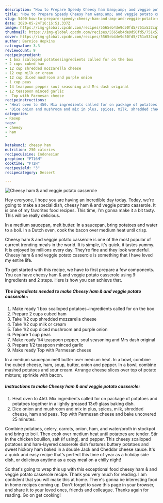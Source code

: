 ```yaml
---
description: "How to Prepare Speedy Cheesy ham &amp;amp; and veggie potato casserole"
title: "How to Prepare Speedy Cheesy ham &amp;amp; and veggie potato casserole"
slug: 5400-how-to-prepare-speedy-cheesy-ham-and-amp-and-veggie-potato-casserole
date: 2020-05-24T16:16:51.337Z
image: https://img-global.cpcdn.com/recipes/5565eb4de9d50fd5/751x532cq70/cheesy-ham-and-veggie-potato-casserole-recipe-main-photo.jpg
thumbnail: https://img-global.cpcdn.com/recipes/5565eb4de9d50fd5/751x532cq70/cheesy-ham-and-veggie-potato-casserole-recipe-main-photo.jpg
cover: https://img-global.cpcdn.com/recipes/5565eb4de9d50fd5/751x532cq70/cheesy-ham-and-veggie-potato-casserole-recipe-main-photo.jpg
author: Bernice Hopkins
ratingvalue: 3.3
reviewcount: 9
recipeingredient:
- 1 box scalloped potatoesingredients called for on the box
- 2 cups cubed ham
- 12 cup shredded mozzarella cheese
- 12 cup milk or cream
- 12 cup diced mushroom and purple onion
- 1 cup peas
- 14 teaspoon pepper soul seasoning and Mrs dash original
- 12 teaspoon minced garlic
-  Top with Parmesan cheese
recipeinstructions:
- "Heat oven to 450. Mix ingredients called for on package of potatoes and potatoes together in a lightly greased 13x9 glass baking dish."
- "Dice onion and mushroom and mix in plus, spices, milk, shredded cheese, ham and peas. Top with Parmesan cheese and bake uncovered 25 minutes."
categories:
- Resep
tags:
- cheesy
- ham
- 

katakunci: cheesy ham 
nutrition: 250 calories
recipecuisine: Indonesian
preptime: "PT16M"
cooktime: "PT2H"
recipeyield: "3"
recipecategory: Dessert

---
```



![Cheesy ham &amp; and veggie potato casserole](https://img-global.cpcdn.com/recipes/5565eb4de9d50fd5/751x532cq70/cheesy-ham-and-veggie-potato-casserole-recipe-main-photo.jpg)

Hey everyone, I hope you are having an incredible day today. Today, we're going to make a special dish, cheesy ham &amp; and veggie potato casserole. It is one of my favorites food recipes. This time, I'm gonna make it a bit tasty. This will be really delicious.

In a medium saucepan, melt butter. In a saucepan, bring potatoes and water to a boil. In a Dutch oven, cook the bacon over medium heat until crisp.

Cheesy ham &amp; and veggie potato casserole is one of the most popular of current trending meals in the world. It is simple, it's quick, it tastes yummy. It is enjoyed by millions every day. They're fine and they look wonderful. Cheesy ham &amp; and veggie potato casserole is something that I have loved my entire life.


To get started with this recipe, we have to first prepare a few components. You can have cheesy ham &amp; and veggie potato casserole using 9 ingredients and 2 steps. Here is how you can achieve that.

##### The ingredients needed to make Cheesy ham &amp; and veggie potato casserole::

1. Make ready 1 box scalloped potatoes+ingredients called for on the box
1. Prepare 2 cups cubed ham
1. Take 1/2 cup shredded mozzarella cheese
1. Take 1/2 cup milk or cream
1. Take 1/2 cup diced mushroom and purple onion
1. Prepare 1 cup peas
1. Make ready 1/4 teaspoon pepper, soul seasoning and Mrs dash original
1. Prepare 1/2 teaspoon minced garlic
1. Make ready  Top with Parmesan cheese


In a medium saucepan melt butter over medium heat. In a bowl, combine the cubed cheese, ham, soup, butter, onion and pepper. In a bowl, combine mashed potatoes and sour cream. Arrange cheese slices over top of potato mixture; sprinkle with bacon. 

##### Instructions to make Cheesy ham &amp; and veggie potato casserole:

1. Heat oven to 450. Mix ingredients called for on package of potatoes and potatoes together in a lightly greased 13x9 glass baking dish.
1. Dice onion and mushroom and mix in plus, spices, milk, shredded cheese, ham and peas. Top with Parmesan cheese and bake uncovered 25 minutes.


Combine potatoes, celery, carrots, onion, ham, and water/broth in stockpot and bring to boil. Then cook over medium heat until potatoes are tender. Stir in the chicken bouillon, salt (if using), and pepper. This cheesy scalloped potatoes and ham-layered casserole dish features buttery potatoes and sweet hickory ham baked in a double Jack and Cheddar cheese sauce. It&#39;s a quick and easy recipe that&#39;s perfect this time of year as a holiday side dish, or delicious anytime as a cozy meal on a chilly night! 

So that's going to wrap this up with this exceptional food cheesy ham &amp; and veggie potato casserole recipe. Thank you very much for reading. I am confident that you will make this at home. There's gonna be interesting food in home recipes coming up. Don't forget to save this page in your browser, and share it to your loved ones, friends and colleague. Thanks again for reading. Go on get cooking!
